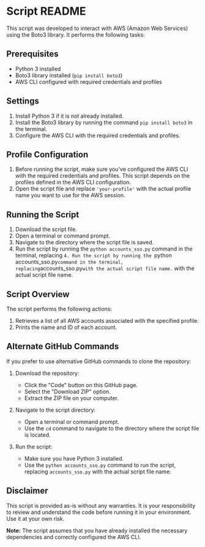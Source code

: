 # Script README

This script was developed to interact with AWS (Amazon Web Services) using the Boto3 library. It performs the following tasks:

## Prerequisites
- Python 3 installed
- Boto3 library installed (`pip install boto3`)
- AWS CLI configured with required credentials and profiles

## Settings
1. Install Python 3 if it is not already installed.
2. Install the Boto3 library by running the command `pip install boto3` in the terminal.
3. Configure the AWS CLI with the required credentials and profiles.

## Profile Configuration
1. Before running the script, make sure you've configured the AWS CLI with the required credentials and profiles. This script depends on the profiles defined in the AWS CLI configuration.
2. Open the script file and replace `'your-profile'` with the actual profile name you want to use for the AWS session.

## Running the Script
1. Download the script file.
2. Open a terminal or command prompt.
3. Navigate to the directory where the script file is saved.
4. Run the script by running the `python accounts_sso.py` command in the terminal, replacing `4. Run the script by running the `python accounts_sso.py` command in the terminal, replacing `accounts_sso.py` with the actual script file name.
` with the actual script file name.

## Script Overview

The script performs the following actions:

1. Retrieves a list of all AWS accounts associated with the specified profile.
2. Prints the name and ID of each account.

## Alternate GitHub Commands

If you prefer to use alternative GitHub commands to clone the repository:

1. Download the repository:
    - Click the "Code" button on this GitHub page.
    - Select the "Download ZIP" option.
    - Extract the ZIP file on your computer.

2. Navigate to the script directory:
    - Open a terminal or command prompt.
    - Use the `cd` command to navigate to the directory where the script file is located.

3. Run the script:
    - Make sure you have Python 3 installed.
    - Use the `python accounts_sso.py` command to run the script, replacing `accounts_sso.py` with the actual script file name.

## Disclaimer
This script is provided as-is without any warranties. It is your responsibility to review and understand the code before running it in your environment. Use it at your own risk.

**Note:** The script assumes that you have already installed the necessary dependencies and correctly configured the AWS CLI.
